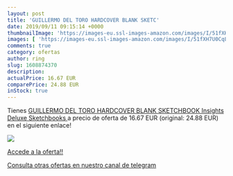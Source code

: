 ```yaml
---
layout: post
title: 'GUILLERMO DEL TORO HARDCOVER BLANK SKETC'
date: 2019/09/11 09:15:14 +0000
thumbnailImage: 'https://images-eu.ssl-images-amazon.com/images/I/51fXH7U0CqL._SL200_.jpg'
images: [ 'https://images-eu.ssl-images-amazon.com/images/I/51fXH7U0CqL._SL200_.jpg' ]
comments: true
category: ofertas
author: ring
slug: 1608874370
description:
actualPrice: 16.67 EUR
comparePrice: 24.88 EUR
inStock: true
---
```


Tienes [GUILLERMO DEL TORO HARDCOVER BLANK SKETCHBOOK  Insights Deluxe Sketchbooks ](https://www.amazon.com/dp/1608874370/?tag=redken08-20) a precio de oferta de 16.67 EUR (original: 24.88 EUR) en el siguiente enlace!

[![](https://images-eu.ssl-images-amazon.com/images/I/51fXH7U0CqL._SL200_.jpg)](https://www.amazon.com/dp/1608874370/?tag=redken08-20)

[Accede a la oferta!!](https://www.amazon.com/dp/1608874370/?tag=redken08-20)

[Consulta otras ofertas en nuestro canal de telegram](https://t.me/s/ofertas25)
